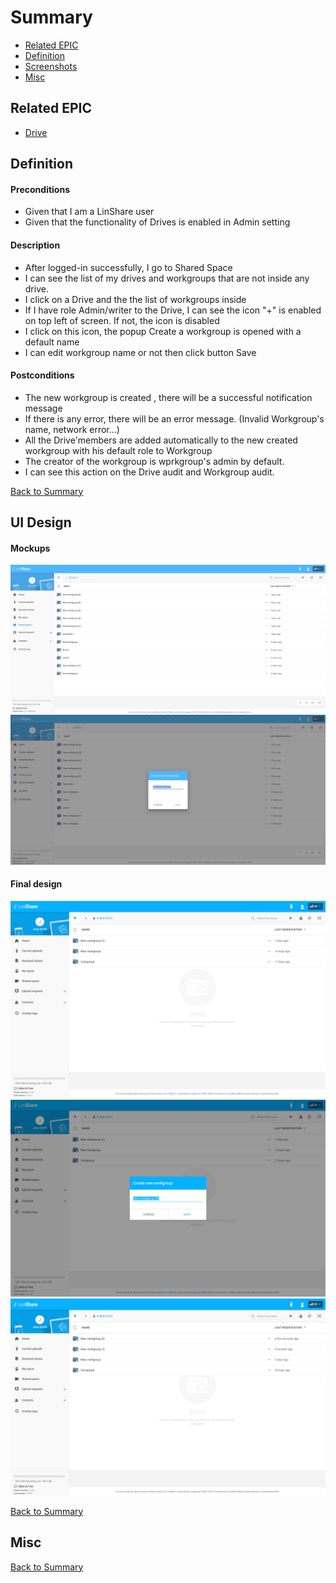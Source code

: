 # Summary

* [Related EPIC](#related-epic)
* [Definition](#definition)
* [Screenshots](#screenshots)
* [Misc](#misc)

## Related EPIC

* [Drive](./README.md)

## Definition

#### Preconditions

*  Given that I am a LinShare user 
*  Given that the functionality of Drives is enabled in Admin setting

#### Description

*  After logged-in successfully, I go to Shared Space 
*  I can see the list of my drives and workgroups that are not inside any drive.
*  I click on a Drive  and the the list of workgroups inside
*  If I have role Admin/writer to the Drive, I can see the icon "+" is enabled on top left of screen. If not, the icon is disabled 
*  I click on this icon, the popup Create a workgroup is opened with a default name
*  I can edit workgroup name or not then click button Save

#### Postconditions

*  The new workgroup is created , there will be a successful notification message 
*  If there is any error, there will be an error message. (Invalid Workgroup's name, network error...)
*  All the Drive'members are added automatically to the new created workgroup with his default role to Workgroup
*  The creator of the workgroup is wprkgroup's admin by default.
*  I can see this action on the Drive audit and Workgroup audit. 

[Back to Summary](#summary)

## UI Design

#### Mockups

![story11](./mockups/11.1.png)
![story11](./mockups/11.2.png)

#### Final design

![story11](./design/11.1.png)
![story11](./design/11.2.png)
![story11](./design/11.3.png)

[Back to Summary](#summary)

## Misc

[Back to Summary](#summary)
